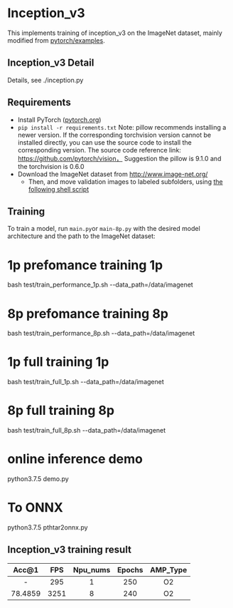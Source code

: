 # Inception_v3 

This implements training of inception_v3 on the ImageNet dataset, mainly modified from [pytorch/examples](https://github.com/pytorch/examples/tree/master/imagenet).

## Inception_v3 Detail

Details, see ./inception.py


## Requirements

- Install PyTorch ([pytorch.org](http://pytorch.org))
- `pip install -r requirements.txt`
  Note: pillow recommends installing a newer version. If the corresponding torchvision version cannot be installed directly, you can use the source code to install the corresponding version. The source code reference link: https://github.com/pytorch/vision，
Suggestion the pillow is 9.1.0 and the torchvision is 0.6.0
- Download the ImageNet dataset from http://www.image-net.org/
    - Then, and move validation images to labeled subfolders, using [the following shell script](https://raw.githubusercontent.com/soumith/imagenetloader.torch/master/valprep.sh)

## Training

To train a model, run `main.py`or `main-8p.py` with the desired model architecture and the path to the ImageNet dataset:



# 1p prefomance training 1p
bash test/train_performance_1p.sh  --data_path=/data/imagenet

# 8p prefomance training 8p
bash test/train_performance_8p.sh --data_path=/data/imagenet

# 1p full training 1p
bash test/train_full_1p.sh --data_path=/data/imagenet

# 8p full training 8p
bash test/train_full_8p.sh --data_path=/data/imagenet

# online inference demo 
python3.7.5 demo.py

# To ONNX
python3.7.5 pthtar2onnx.py

## Inception_v3 training result

| Acc@1    | FPS       | Npu_nums | Epochs   | AMP_Type |
| :------: | :------:  | :------: | :------: | :------: |
| -        | 295       | 1        | 250      | O2       |
| 78.4859   | 3251      | 8        | 240      | O2       |
